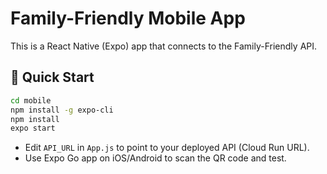 # Family-Friendly Mobile App

This is a React Native (Expo) app that connects to the Family-Friendly API.

## 🚀 Quick Start

```bash
cd mobile
npm install -g expo-cli
npm install
expo start
```

- Edit `API_URL` in `App.js` to point to your deployed API (Cloud Run URL).
- Use Expo Go app on iOS/Android to scan the QR code and test.
